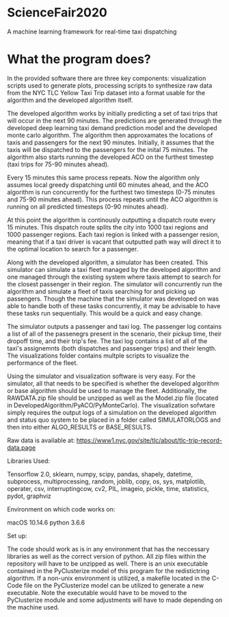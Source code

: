 # ScienceFair2020
A machine learning framework for real-time taxi dispatching

# What the program does?

In the provided software there are three key components: visualization scripts used to generate plots, processing scripts to synthesize raw data from the NYC TLC Yellow Taxi Trip dataset into a format usable for the algorithm and the developed algorithm itself.

The developed algorithm works by initially predicting a set of taxi trips that will occur in the next 90 minutes. The predictions are generated through the developed deep learning taxi demand prediction model and the developed monte carlo algorithm. The algorithm then approxamates the locations of taxis and passengers for the next 90 minutes. Initially, it assumes that the taxis will be dispatched to the passengers for the inital 75 minutes. The algorithm also starts running the developed ACO on the furthest timestep (taxi trips for 75-90 minutes ahead).

Every 15 minutes this same process repeats. Now the algorithm only assumes local greedy dispatching until 60 minutes ahead, and the ACO algorithm is run concurrently for the furthest two timesteps (0-75 minutes and 75-90 minutes ahead). This process repeats until the ACO algorithm is running on all predicted timesteps (0-90 minutes ahead). 

At this point the algorithm is continously outputting a dispatch route every 15 minutes. This dispatch route splits the city into 1000 taxi regions and 1000 passenger regions. Each taxi region is linked with a passenger resion, meaning that if a taxi driver is vacant that outputted path way will direct it to the optimal location to search for a passenger.

Along with the developed algorithm, a simulator has been created. This simulator can simulate a taxi fleet managed by the developed algorithm and one managed through the existing system where taxis attempt to search for the closest passenger in their region. The simulator will concurrently run the algorithm and simulate a fleet of taxis searching for and picking up passengers. Though the machine that the simulator was developed on was able to handle both of these tasks concurrently, it may be advisable to have these tasks run sequentially. This would be a quick and easy change.

The simulator outputs a passenger and taxi log. The passenger log contains a list of all of the passenegrs present in the scenario, their pickup time, their dropoff time, and their trip's fee. The taxi log contains a list of all of the taxi's assignemnts (both dispatches and passenger trips) and their length. The visualizations folder contains multple scripts to visualize the performance of the fleet.

Using the simulator and visualization software is very easy. For the simulator, all that needs to be specified is whether the developed algorithm or base algorithm should be used to manage the fleet. Additionally, the RAWDATA.zip file should be unzipped as well as the Model.zip file (located in DevelopedAlgorithm/PyACO/PyMonteCarlo). The visualization sofwtare simply requires the output logs of a simulation on the developed algorithm and status quo system to be placed in a folder called SIMULATORLOGS and then into either ALGO_RESULTS or BASE_RESULTS.

Raw data is available at: https://www1.nyc.gov/site/tlc/about/tlc-trip-record-data.page

Libraries Used:

Tensorflow 2.0, sklearn, numpy, scipy, pandas, shapely, datetime, subprocess, multiprocessing, random, joblib, copy, os, sys, matplotlib, operater, csv, interruptingcow, cv2, PIL, imageio, pickle, time, statistics, pydot, graphviz

Environment on which code works on:

macOS 10.14.6
python 3.6.6

Set up:

The code should work as is in any environment that has the neccessary libraries as well as the correct version of python. All zip files within the repository will have to be unzipped as well. There is an unix executable contained in the PyClusterize model of this program for the redistictring algorithm. If a non-unix environment is utilized, a makefile located in the C-Code file on the PyClusterize model can be utilized to generate a new executable. Note the executable would have to be moved to the PyClusterize module and some adjustments will have to made depending on the machine used.


